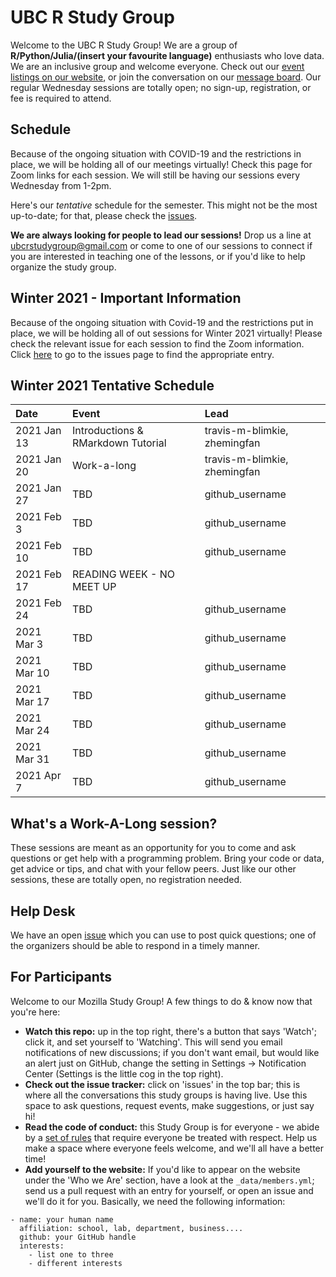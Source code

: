UBC R Study Group
=======================

Welcome to the UBC R Study Group! We are a group of **R/Python/Julia/(insert
your favourite language)** enthusiasts who love data. We are an inclusive group
and welcome everyone. Check out our [event listings on our
website](http://ubc-r-study-group.github.io/studyGroup/), or join the
conversation on our [message
board](https://github.com/ubc-r-study-group/studyGroup/issues). Our regular
Wednesday sessions are totally open; no sign-up, registration, or fee is
required to attend.

## Schedule
Because of the ongoing situation with COVID-19 and the restrictions in place, 
we will be holding all of our meetings virtually! Check this page for Zoom
links for each session. We will still be having our sessions every Wednesday
from 1-2pm.

Here's our *tentative* schedule for the semester. This might not be the most
up-to-date; for that, please check the
[issues](https://github.com/UBC-R-Study-group/studyGroup/issues).

**We are always looking for people to lead our sessions!** Drop us a line at
ubcrstudygroup@gmail.com or come to one of our sessions to connect if you are
interested in teaching one of the lessons, or if you'd like to help organize
the study group.

## Winter 2021 - Important Information
Because of the ongoing situation with Covid-19 and the restrictions put in 
place, we will be holding all of out sessions for Winter 2021 virtually! 
Please check the relevant issue for each session to find the Zoom information.
Click [here](https://github.com/UBC-R-Study-group/studyGroup/issues) to go to 
the issues page to find the appropriate entry.

## Winter 2021 Tentative Schedule
| Date        | Event                              | Lead                         |
|:------------|:-----------------------------------|:-----------------------------|
| 2021 Jan 13 | Introductions & RMarkdown Tutorial | travis-m-blimkie, zhemingfan |
| 2021 Jan 20 | Work-a-long                        | travis-m-blimkie, zhemingfan |
| 2021 Jan 27 | TBD                                | github_username              |
| 2021 Feb 3  | TBD                                | github_username              |
| 2021 Feb 10 | TBD                                | github_username              |
| 2021 Feb 17 | READING WEEK - NO MEET UP          |                              |
| 2021 Feb 24 | TBD                                | github_username              |
| 2021 Mar 3  | TBD                                | github_username              |
| 2021 Mar 10 | TBD                                | github_username              |
| 2021 Mar 17 | TBD                                | github_username              |
| 2021 Mar 24 | TBD                                | github_username              |
| 2021 Mar 31 | TBD                                | github_username              |
| 2021 Apr 7  | TBD                                | github_username              |

## What's a Work-A-Long session?
These sessions are meant as an opportunity for you to come and ask questions or
get help with a programming problem. Bring your code or data, get advice or
tips, and chat with your fellow peers. Just like our other sessions, these are
totally open, no registration needed.

## Help Desk
We have an open [issue](https://github.com/UBC-R-Study-group/studyGroup/issues/102) 
which you can use to post quick questions; one of the organizers should be 
able to respond in a timely manner.

## For Participants
Welcome to our Mozilla Study Group! A few things to do & know now that you're here:

 - **Watch this repo:** up in the top right, there's a button that says 'Watch';
 click it, and set yourself to 'Watching'. This will send you email
 notifications of new discussions; if you don't want email, but would like an
 alert just on GitHub, change the setting in Settings -> Notification Center
 (Settings is the little cog in the top right).
 - **Check out the issue tracker:** click on 'issues' in the top bar; this is 
 where all the conversations this study groups is having live. Use this space 
 to ask questions, request events, make suggestions, or just say hi!
  - **Read the code of conduct:** this Study Group is for everyone - we abide by
 a [set of rules](https://www.mozillascience.org/code-of-conduct/) that require
 everyone be treated with respect. Help us make a space where everyone feels
 welcome, and we'll all have a better time!
 - **Add yourself to the website:** If you'd like to appear on the website under
 the 'Who we Are' section, have a look at the `_data/members.yml`; send us a
 pull request with an entry for yourself, or open an issue and we'll do it for
 you. Basically, we need the following information:


```
- name: your human name
  affiliation: school, lab, department, business....
  github: your GitHub handle
  interests:
    - list one to three
    - different interests
```
